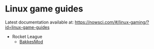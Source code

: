 # Linux game guides

Latest documentation available at: https://nowsci.com/#/linux-gaming/?id=linux-game-guides

- Rocket League
    - [BakkesMod](rocketleague/BAKKESMOD.md)